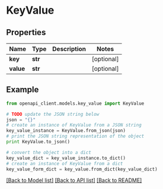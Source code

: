 # KeyValue


## Properties
Name | Type | Description | Notes
------------ | ------------- | ------------- | -------------
**key** | **str** |  | [optional]
**value** | **str** |  | [optional]

## Example

```python
from openapi_client.models.key_value import KeyValue

# TODO update the JSON string below
json = "{}"
# create an instance of KeyValue from a JSON string
key_value_instance = KeyValue.from_json(json)
# print the JSON string representation of the object
print KeyValue.to_json()

# convert the object into a dict
key_value_dict = key_value_instance.to_dict()
# create an instance of KeyValue from a dict
key_value_form_dict = key_value.from_dict(key_value_dict)
```
[[Back to Model list]](../README.md#documentation-for-models) [[Back to API list]](../README.md#documentation-for-api-endpoints) [[Back to README]](../README.md)
